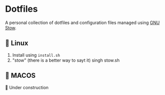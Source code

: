 
# Dotfiles

A personal collection of dotfiles and configuration files managed using [GNU Stow](https://www.gnu.org/software/stow/).


## 🐧 Linux

1. Install using `install.sh`
2. "stow" (there is a better way to sayt it) singh stow.sh
## 🍎 MACOS

🚧 Under construction

